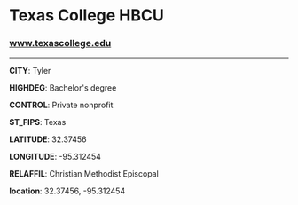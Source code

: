 # Texas College HBCU
### www.texascollege.edu
---
**CITY**: Tyler

**HIGHDEG**: Bachelor's degree

**CONTROL**: Private nonprofit

**ST_FIPS**: Texas

**LATITUDE**: 32.37456

**LONGITUDE**: -95.312454

**RELAFFIL**: Christian Methodist Episcopal

**location**: 32.37456, -95.312454